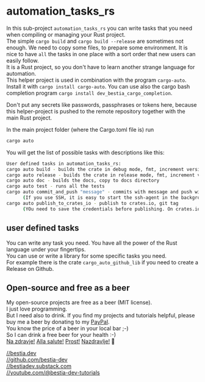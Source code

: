 # automation_tasks_rs

In this sub-project `automation_tasks_rs` you can write tasks that you need when compiling or managing your Rust project.  
The simple `cargo build` and `cargo build --release` are sometimes not enough. We need to copy some files, to prepare some environment. It is nice to have `all` the tasks in one place with a sort order that new users can easily follow.  
It is a Rust project, so you don't have to learn another strange language for automation.  
This helper project is used in combination with the program `cargo-auto`. Install it with `cargo install cargo-auto`.
You can use also the cargo bash completion program `cargo install dev_bestia_cargo_completion`.  

Don't put any secrets like passwords, passphrases or tokens here, because this helper-project is pushed to the remote repository together with the main Rust project.  

In the main  project folder (where the Cargo.toml file is) run

```bash
cargo auto
```

You will get the list of possible tasks with descriptions like this:

```bash
User defined tasks in automation_tasks_rs:
cargo auto build - builds the crate in debug mode, fmt, increment version
cargo auto release - builds the crate in release mode, fmt, increment version
cargo auto doc - builds the docs, copy to docs directory
cargo auto test - runs all the tests
cargo auto commit_and_push "message" - commits with message and push with mandatory message
      (If you use SSH, it is easy to start the ssh-agent in the background and ssh-add your credentials for git.)
cargo auto publish_to_crates_io - publish to crates.io, git tag
      (YOu need to save the credentials before publishing. On crates.io get the 'access token'. Then save it locally with the command `cargo login TOKEN`)
```

## user defined tasks

You can write any task you need. You have all the power of the Rust language under your fingertips.  
You can use or write a library for some specific tasks you need.  
For example there is the crate `cargo_auto_github_lib` if you need to create a Release on Github.  

## Open-source and free as a beer

My open-source projects are free as a beer (MIT license).  
I just love programming.  
But I need also to drink. If you find my projects and tutorials helpful, please buy me a beer by donating to my [PayPal](https://paypal.me/LucianoBestia).  
You know the price of a beer in your local bar ;-)  
So I can drink a free beer for your health :-)  
[Na zdravje!](https://translate.google.com/?hl=en&sl=sl&tl=en&text=Na%20zdravje&op=translate) [Alla salute!](https://dictionary.cambridge.org/dictionary/italian-english/alla-salute) [Prost!](https://dictionary.cambridge.org/dictionary/german-english/prost) [Nazdravlje!](https://matadornetwork.com/nights/how-to-say-cheers-in-50-languages/) 🍻

[//bestia.dev](https://bestia.dev)  
[//github.com/bestia-dev](https://github.com/bestia-dev)  
[//bestiadev.substack.com](https://bestiadev.substack.com)  
[//youtube.com/@bestia-dev-tutorials](https://youtube.com/@bestia-dev-tutorials)  
